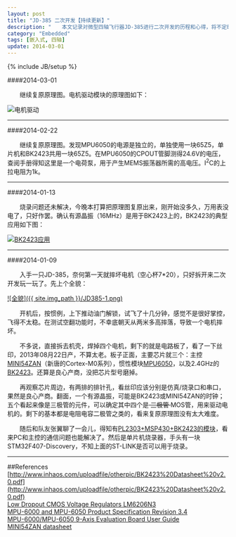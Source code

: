```yaml
---
layout: post
title: "JD-385 二次开发【持续更新】"
description: "　　本文记录对微型四轴飞行器JD-385进行二次开发的历程和心得，将不定时持续更新。"
category: "Embedded"
tags: [嵌入式, 四轴]
update: 2014-03-01
---
```

{% include JB/setup %}

####2014-03-01

　　继续复原原理图。电机驱动模块的原理图如下：

![电机驱动]({{site.img_path}}/JD385-MOTOR.png)

-----------------------------------------------------------------

####2014-02-22

　　继续复原原理图。发现MPU6050的电源是独立的，单独使用一块65Z5，单片机和BK2423共用一块65Z5。在MPU6050的CPOUT管脚测得24.6V的电压，查阅手册得知这里是一个电荷泵，用于产生MEMS振荡器所需的高电压。I<sup>2</sup>C的上拉电阻为1k。

-----------------------------------------------------------------

####2014-01-13

　　烧录问题还未解决，今晚本打算把原理图复原出来，刚开始没多久，万用表没电了，只好作罢。确认有源晶振（16MHz）是用于BK2423上的，BK2423的典型应用如下图：

[![BK2423应用]({{site.img_path}}/BK2423_typical_application_schematic.png)](http://www.inhaos.com/uploadfile/otherpic/BK2423%20Datasheet%20v2.0.pdf)

-----------------------------------------------------------------

####2014-01-09

　　入手一只JD-385，奈何第一天就摔坏电机（空心杯7*20），只好拆开来二次开发玩一玩了。先上个全貌：

[![全貌]({{ site.img_path }}/JD385-1.png)](http://www.spyshop.si/en/za-dom/i_522_leteci-vragec-super-mini-quadcopter-rtf-2-4ghz-w-6-axis-gyro-x4-hubsan)

　　开机后，按惯例，上下推动油门解锁，试飞了十几分钟，感觉不是很好掌控，飞得不太稳。在测试空翻功能时，不幸底朝天从两米多高摔落，导致一个电机摔坏。

　　不多说，直接拆去机壳，焊掉四个电机，剩下的就是电路板了，看了一下丝印，2013年08月22日产，不算太老。板子正面，主要芯片就三个：主控[MINI54ZAN](http://www.digchip.com/datasheets/parts/datasheet/2103/MINI54ZAN.php)（新唐的Cortex-M0系列），惯性模块[MPU6050](http://invensense.com/mems/gyro/documents/PS-MPU-6000A-00v3.4.pdf)，以及2.4GHz的[BK2423](http://www.inhaos.com/uploadfile/otherpic/BK2423%20Datasheet%20v2.0.pdf)。还算是良心产商，没把芯片型号磨掉。

　　再观察芯片周边，有两排的排针孔，看丝印应该分别是仿真/烧录口和串口，果然是良心产商。翻面，一个有源晶振，可能是BK2423或MINI54ZAN的时钟；五个看起来像是三极管的元件，可以确定其中四个是<s>  三极管  </s>MOS管，用来驱动电机的。剩下的基本都是电阻电容二极管之类的，看来复原原理图没有太大难度。

　　随后和队友张翼聊了一会儿，得知有[PL2303+MSP430+BK2423的模块](http://item.taobao.com/item.htm?spm=a230r.1.14.1.Im3rUB&id=35461779758)，看来PC和主控的通信问题也能解决了。然后是单片机烧录器，手头有一块STM32F407-Discovery，不知上面的ST-LINK是否可以用于烧录。

-----------------------------------------------------------------



##References
[http://www.inhaos.com/uploadfile/otherpic/BK2423%20Datasheet%20v2.0.pdf](http://www.inhaos.com/uploadfile/otherpic/BK2423%20Datasheet%20v2.0.pdf)  
[Low Dropout CMOS Voltage Regulators LM6206N3](http://www.mikrocontroller.net/attachment/193855/LM6206N3.pdf)  
[MPU-6000 and MPU-6050 Product Specification Revision 3.4](http://invensense.com/mems/gyro/documents/PS-MPU-6000A-00v3.4.pdf)  
[MPU-6000/MPU-6050 9-Axis Evaluation Board User Guide](http://invensense.com/mems/gyro/documents/AN-MPU-6000EVB.pdf)  
[MINI54ZAN datasheet](http://www.icbase.com/File/PDF/NUV/NUV00161201.pdf)  
